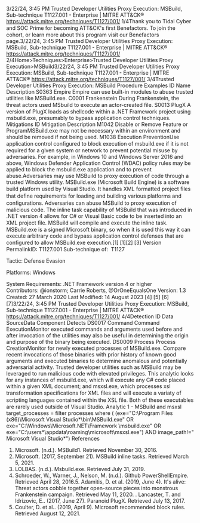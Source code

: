 3/22/24, 3:45 PM Trusted Developer Utilities Proxy Execution: MSBuild, Sub-technique T1127.001 - Enterprise | MITRE ATT&CK®
https://attack.mitre.org/techniques/T1127/001/ 1/4Thank you to Tidal Cyber and SOC Prime for becoming ATT&CK's ﬁrst Benefactors. To join the cohort, or learn more about this program visit our
Benefactors page.3/22/24, 3:45 PM Trusted Developer Utilities Proxy Execution: MSBuild, Sub-technique T1127.001 - Enterprise | MITRE ATT&CK®
https://attack.mitre.org/techniques/T1127/001/ 2/4Home>Techniques>Enterprise>Trusted Developer Utilities Proxy Execution>MSBuild3/22/24, 3:45 PM Trusted Developer Utilities Proxy Execution: MSBuild, Sub-technique T1127.001 - Enterprise | MITRE ATT&CK®
https://attack.mitre.org/techniques/T1127/001/ 3/4Trusted Developer Utilities Proxy Execution: MSBuild
Procedure Examples
ID Name Description
S0363 Empire Empire can use built-in modules to abuse trusted utilities like MSBuild.exe.
C0001 Frankenstein During Frankenstein, the threat actors used MSbuild to execute an actor-created ﬁle.
S0013 PlugX A version of PlugX loads as shellcode within a .NET Framework project using msbuild.exe, presumably to
bypass application control techniques.
Mitigations
ID Mitigation Description
M1042 Disable or
Remove Feature
or ProgramMSBuild.exe may not be necessary within an environment and should be removed if not being used.
M1038 Execution
PreventionUse application control conﬁgured to block execution of msbuild.exe if it is not required for a given
system or network to prevent potential misuse by adversaries. For example, in Windows 10 and
Windows Server 2016 and above, Windows Defender Application Control (WDAC) policy rules may be
applied to block the msbuild.exe application and to prevent abuse.Adversaries may use MSBuild to proxy execution of code through a trusted Windows utility. MSBuild.exe (Microsoft Build Engine) is a
software build platform used by Visual Studio. It handles XML formatted project ﬁles that deﬁne requirements for loading and building
various platforms and conﬁgurations.
Adversaries can abuse MSBuild to proxy execution of malicious code. The inline task capability of MSBuild that was introduced in .NET
version 4 allows for C# or Visual Basic code to be inserted into an XML project ﬁle. MSBuild will compile and execute the inline task.
MSBuild.exe is a signed Microsoft binary, so when it is used this way it can execute arbitrary code and bypass application control defenses
that are conﬁgured to allow MSBuild.exe execution.[1]
[1][2]
[3]
Version PermalinkID: T1127.001
Sub-technique of:  T1127

Tactic: Defense Evasion

Platforms: Windows

System Requirements: .NET Framework version 4 or higher
Contributors: @ionstorm; Carrie Roberts, @OrOneEqualsOne
Version: 1.3
Created: 27 March 2020
Last Modiﬁed: 14 August 2023
[4]
[5]
[6]
[7]3/22/24, 3:45 PM Trusted Developer Utilities Proxy Execution: MSBuild, Sub-technique T1127.001 - Enterprise | MITRE ATT&CK®
https://attack.mitre.org/techniques/T1127/001/ 4/4Detection
ID Data SourceData Component Detects
DS0017 Command Command
ExecutionMonitor executed commands and arguments used before and after invocation of the utilities
may also be useful in determining the origin and purpose of the binary being executed.
DS0009 Process Process
CreationMonitor for newly executed processes of MSBuild.exe. Compare recent invocations of those
binaries with prior history of known good arguments and executed binaries to determine
anomalous and potentially adversarial activity.
Trusted developer utilities such as MSBuild may be leveraged to run malicious code with
elevated privileges. This analytic looks for any instances of msbuild.exe, which will execute
any C# code placed within a given XML document; and msxsl.exe, which processes xsl
transformation speciﬁcations for XML ﬁles and will execute a variaty of scripting languages
contained within the XSL ﬁle. Both of these executables are rarely used outside of Visual
Studio.
Analytic 1 - MSBuild and msxsl
target\_processes = filter processes where ( (exe="C:\Program Files
(x86)\Microsoft Visual Studio\*\bin\MSBuild.exe" OR
exe="C:\Windows\Microsoft.NET\Framework \msbuild.exe" OR
exe="C:\users\*\appdata\roaming\microsoft\msxsl.exe") AND
image\_path!=" Microsoft Visual Studio\*")
References
1. Microsoft. (n.d.). MSBuild1. Retrieved November 30, 2016.
2. Microsoft. (2017, September 21). MSBuild inline tasks.
Retrieved March 5, 2021.
3. LOLBAS. (n.d.). Msbuild.exe. Retrieved July 31, 2019.
4. Schroeder, W., Warner, J., Nelson, M. (n.d.). Github
PowerShellEmpire. Retrieved April 28, 2016.5. Adamitis, D. et al. (2019, June 4). It's alive: Threat actors
cobble together open-source pieces into monstrous
Frankenstein campaign. Retrieved May 11, 2020.
. Lancaster, T. and Idrizovic, E.. (2017, June 27). Paranoid
PlugX. Retrieved July 13, 2017.
7. Coulter, D. et al.. (2019, April 9). Microsoft recommended block
rules. Retrieved August 12, 2021.